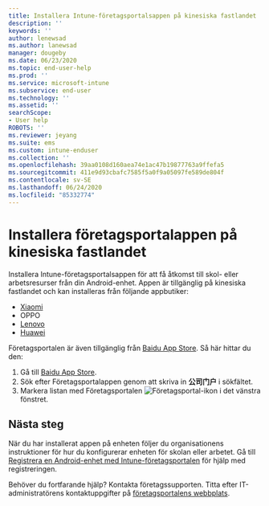 ```yaml
---
title: Installera Intune-företagsportalsappen på kinesiska fastlandet | Microsoft Docs
description: ''
keywords: ''
author: lenewsad
ms.author: lanewsad
manager: dougeby
ms.date: 06/23/2020
ms.topic: end-user-help
ms.prod: ''
ms.service: microsoft-intune
ms.subservice: end-user
ms.technology: ''
ms.assetid: ''
searchScope:
- User help
ROBOTS: ''
ms.reviewer: jeyang
ms.suite: ems
ms.custom: intune-enduser
ms.collection: ''
ms.openlocfilehash: 39aa0108d160aea74e1ac47b19877763a9ffefa5
ms.sourcegitcommit: 411e9d93cbafc7585f5a0f9a05097fe589de804f
ms.contentlocale: sv-SE
ms.lasthandoff: 06/24/2020
ms.locfileid: "85332774"
---
```

# <a name="install-company-portal-app-in-mainland-china"></a>Installera företagsportalappen på kinesiska fastlandet   

Installera Intune-företagsportalsappen för att få åtkomst till skol- eller arbetsresurser från din Android-enhet. Appen är tillgänglig på kinesiska fastlandet och kan installeras från följande appbutiker: 


* [Xiaomi](https://go.microsoft.com/fwlink/?linkid=836947) 
* OPPO
* [Lenovo](https://go.microsoft.com/fwlink/?linkid=2125082)
* [Huawei](https://go.microsoft.com/fwlink/?linkid=836948)

Företagsportalen är även tillgänglig från [Baidu App Store](https://go.microsoft.com/fwlink/?linkid=2133565). Så här hittar du den:  
 
   1. Gå till [Baidu App Store](https://go.microsoft.com/fwlink/?linkid=2133565).  
   2. Sök efter Företagsportalappen genom att skriva in **公司门户** i sökfältet.  
   3. Markera listan med Företagsportalen ![Företagsportal-ikon](./media/company-portal-logo-small-2006.png) i det vänstra fönstret.  


## <a name="next-steps"></a>Nästa steg  
När du har installerat appen på enheten följer du organisationens instruktioner för hur du konfigurerar enheten för skolan eller arbetet. Gå till [Registrera en Android-enhet med Intune-företagsportalen](enroll-device-android-company-portal.md) för hjälp med registreringen. 


Behöver du fortfarande hjälp? Kontakta företagssupporten. Titta efter IT-administratörens kontaktuppgifter på [företagsportalens webbplats](https://go.microsoft.com/fwlink/?linkid=2010980).

